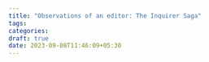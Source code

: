 ```yaml
---
title: "Observations of an editor: The Inquirer Saga"
tags:
categories: 
draft: true
date: 2023-09-08T11:46:09+05:30
---
```





